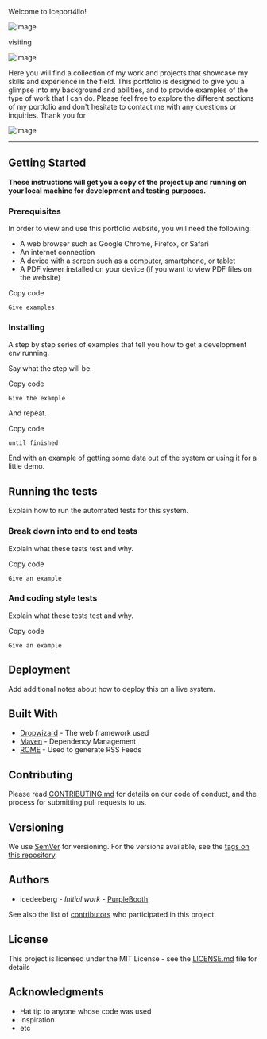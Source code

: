 






<!--=========================================================== =========================================================== ==================================================================================================================================================================================================================================================================================================================================================--->

Welcome to Iceport4lio! 

![image](https://res.craft.do/user/full/4abb632f-2b5e-e78d-3c7f-ebd3ea56d0a6/doc/4202149B-AE2A-48AE-8827-1842FA72581D/CFCCC467-A199-4109-8AD4-83BBCD3BD8CC_2/LYNTGgVEAd31Qp9gGb9eWbftZoIu6TIMxRugdQw4bLIz/Iceberg%20-ryb-neutrals.png)

visiting

 ![image](https://docs.craft.do/editor/d/4abb632f-2b5e-e78d-3c7f-ebd3ea56d0a6/4202149B-AE2A-48AE-8827-1842FA72581D)

Here you will find a collection of my work and projects that showcase my skills and experience in the field. This portfolio is designed to give you a glimpse into my background and abilities, and to provide examples of the type of work that I can do. Please feel free to explore the different sections of my portfolio and don't hesitate to contact me with any questions or inquiries. Thank you for 

![image](https://res.craft.do/user/full/4abb632f-2b5e-e78d-3c7f-ebd3ea56d0a6/doc/4202149B-AE2A-48AE-8827-1842FA72581D/CFCCC467-A199-4109-8AD4-83BBCD3BD8CC_2/LYNTGgVEAd31Qp9gGb9eWbftZoIu6TIMxRugdQw4bLIz/Iceberg%20-ryb-neutrals.png)



----

## Getting Started


**These instructions will get you a copy of the project up and running on your local machine for development and testing purposes.**

### Prerequisites


In order to view and use this portfolio website, you will need the following:


- A web browser such as Google Chrome, Firefox, or Safari
- An internet connection
- A device with a screen such as a computer, smartphone, or tablet
- A PDF viewer installed on your device (if you want to view PDF files on the website)

Copy code

`Give examples`

### Installing


A step by step series of examples that tell you how to get a development env running.

Say what the step will be:

Copy code

`Give the example`

And repeat.

Copy code

`until finished`

End with an example of getting some data out of the system or using it for a little demo.

## Running the tests


Explain how to run the automated tests for this system.

### Break down into end to end tests


Explain what these tests test and why.

Copy code

`Give an example`

### And coding style tests


Explain what these tests test and why.

Copy code

`Give an example`

## Deployment


Add additional notes about how to deploy this on a live system.

## Built With

- [Dropwizard](http://www.dropwizard.io/1.0.2/docs/) - The web framework used
- [Maven](https://maven.apache.org/) - Dependency Management
- [ROME](https://rometools.github.io/rome/) - Used to generate RSS Feeds

## Contributing


Please read [CONTRIBUTING.md](https://gist.github.com/PurpleBooth/b24679402957c63ec426) for details on our code of conduct, and the process for submitting pull requests to us.

## Versioning


We use [SemVer](http://semver.org/) for versioning. For the versions available, see the [tags on this repository](https://github.com/your/project/tags).

## Authors

- icedeeberg - *Initial work* - [PurpleBooth](https://github.com/PurpleBooth)

See also the list of [contributors](https://github.com/your/project/contributors) who participated in this project.

## License


This project is licensed under the MIT License - see the [LICENSE.md](https://chat.openai.com/LICENSE.md) file for details

## Acknowledgments

- Hat tip to anyone whose code was used
- Inspiration
- etc
